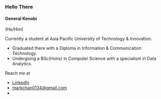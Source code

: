 ### Hello There

#### General Kenobi

(He/Him)

Currently a student at Asia Pacific University of Technology & Innovation.  
- Graduated there with a Diploma in Information & Communication Technology.  
- Undergoing a BSc(Hons) in Computer Science with a specialism in Data Analytics.  

Reach me at  
- [LinkedIn](https://www.linkedin.com/in/markchan0134/)
- markchan0134@gmail.com
- 
<!--
**m-vv0x/m-vv0x** is a ✨ _special_ ✨ repository because its `README.md` (this file) appears on your GitHub profile.

Here are some ideas to get you started:

- 🔭 I’m currently working on ...
- 🌱 I’m currently learning ...
- 👯 I’m looking to collaborate on ...
- 🤔 I’m looking for help with ...
- 💬 Ask me about ...
- 📫 How to reach me: ...
- 😄 Pronouns: ...
- ⚡ Fun fact: ...
-->
